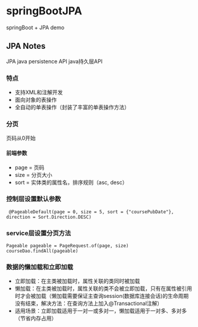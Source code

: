 # springBootJPA
springBoot + JPA demo

## JPA Notes
JPA java persistence API java持久层API
### 特点
- 支持XML和注解开发
- 面向对象的表操作
- 全自动的单表操作（封装了丰富的单表操作方法）
### 分页
页码从0开始  
#### 前端参数
- page = 页码
- size = 分页大小
- sort = 实体类的属性名，排序规则（asc, desc）
### 控制层设置默认参数
```
 @PageableDefault(page = 0, size = 5, sort = {"coursePubDate"}, direction = Sort.Direction.DESC)
```
### service层设置分页方法
```
Pageable pageable = PageRequest.of(page, size)
courseDao.findAll(pageable)
```
### 数据的懒加载和立即加载
- 立即加载：在主类被加载时，属性关联的类同时被加载
- 懒加载：在主类被加载时，属性关联的类不会被立即加载，只有在属性被引用时才会被加载（懒加载需要保证主查询session(数据库连接会话)的生命周期没有结束，解决方法：在查询方法上加入@Transactional注解）
- 适用场景：立即加载适用于一对一或多对一，懒加载适用于一对多、多对多（节省内存占用）
